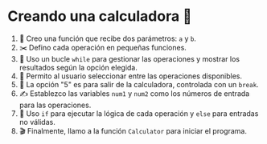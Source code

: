 # Creando una calculadora 🧮

1. 🔧 Creo una función que recibe dos parámetros: `a` y `b`.
2. ✂️ Defino cada operación en pequeñas funciones.
3. 🔁 Uso un bucle `while` para gestionar las operaciones y mostrar los resultados según la opción elegida.
4. 🎯 Permito al usuario seleccionar entre las operaciones disponibles.
5. 🚪 La opción "5" es para salir de la calculadora, controlada con un `break`.
6. ✍️ Establezco las variables `num1` y `num2` como los números de entrada para las operaciones.
7. 🤔 Uso `if` para ejecutar la lógica de cada operación y `else` para entradas no válidas.
8. 🎬 Finalmente, llamo a la función `Calculator` para iniciar el programa.
